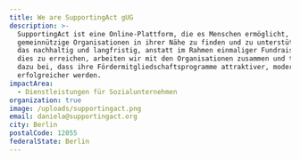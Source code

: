 ```yaml
---
title: We are SupportingAct gUG
description: >-
  SupportingAct ist eine Online-Plattform, die es Menschen ermöglicht,
  gemeinnützige Organisationen in ihrer Nähe zu finden und zu unterstützen – und
  das nachhaltig und langfristig, anstatt im Rahmen einmaliger Fundraiser. Um
  dies zu erreichen, arbeiten wir mit den Organisationen zusammen und tragen
  dazu bei, dass ihre Fördermitgliedschaftsprogramme attraktiver, moderner und
  erfolgreicher werden.
impactArea:
  - Dienstleistungen für Sozialunternehmen
organization: true
image: /uploads/supportingact.png
email: daniela@supportingact.org
city: Berlin
postalCode: 12055
federalState: Berlin
---
```


